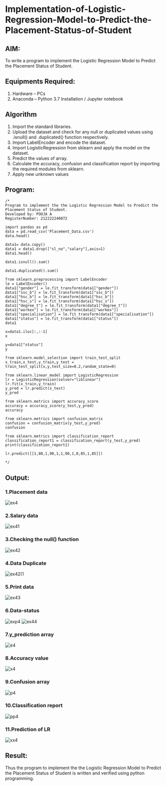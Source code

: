 # Implementation-of-Logistic-Regression-Model-to-Predict-the-Placement-Status-of-Student

## AIM:
To write a program to implement the Logistic Regression Model to Predict the Placement Status of Student.

## Equipments Required:
1. Hardware – PCs
2. Anaconda – Python 3.7 Installation / Jupyter notebook

## Algorithm
1. Import the standard libraries.
2. Upload the dataset and check for any null or duplicated values using .isnull() and .duplicated() function respectively.
3. Import LabelEncoder and encode the dataset.
4. Import LogisticRegression from sklearn and apply the model on the dataset.
5. Predict the values of array.
6. Calculate the accuracy, confusion and classification report by importing the required modules from sklearn.
7. Apply new unknown values

## Program:
```
/*
Program to implement the the Logistic Regression Model to Predict the Placement Status of Student.
Developed by: POOJA A
RegisterNumber: 212222240072

import pandas as pd
data = pd.read_csv('Placement_Data.csv')
data.head()

data1= data.copy()
data1 = data1.drop(["sl_no","salary"],axis=1)
data1.head()

data1.isnull().sum()

data1.duplicated().sum()

from sklearn.preprocessing import LabelEncoder
le = LabelEncoder()
data1["gender"] = le.fit_transform(data1["gender"])
data1["ssc_b"] = le.fit_transform(data1["ssc_b"])
data1["hsc_b"] = le.fit_transform(data1["hsc_b"])
data1["hsc_s"] = le.fit_transform(data1["hsc_s"])
data1["degree_t"] = le.fit_transform(data1["degree_t"])
data1["workex"] = le.fit_transform(data1["workex"])
data1["specialisation"] = le.fit_transform(data1["specialisation"])
data1["status"] = le.fit_transform(data1["status"])
data1

x=data1.iloc[:,:-1]
x

y=data1["status"]
y

from sklearn.model_selection import train_test_split
x_train,x_test,y_train,y_test = train_test_split(x,y,test_size=0.2,random_state=0)

from sklearn.linear_model import LogisticRegression
lr = LogisticRegression(solver="liblinear")
lr.fit(x_train,y_train)
y_pred = lr.predict(x_test)
y_pred

from sklearn.metrics import accuracy_score 
accuracy = accuracy_score(y_test,y_pred) 
accuracy 

from sklearn.metrics import confusion_matrix 
confusion = confusion_matrix(y_test,y_pred) 
confusion

from sklearn.metrics import classification_report 
classification_report1 = classification_report(y_test,y_pred) 
print(classification_report1)

lr.predict([[1,80,1,90,1,1,90,1,0,85,1,85]])

*/
```

## Output:

### 1.Placement data 
![ex4](https://user-images.githubusercontent.com/119390329/235430538-8fb3b534-dcf0-4aed-a3c3-64788743e597.png)

### 2.Salary data
![ex41](https://user-images.githubusercontent.com/119390329/236657368-47f1c662-187a-4d0b-838c-f12b10fec979.png)

### 3.Checking the null() function
![ex42](https://user-images.githubusercontent.com/119390329/236657390-79bf5814-5ccb-402c-984d-2c78e6498b1c.png)

### 4.Data Duplicate
![ex42(1](https://user-images.githubusercontent.com/119390329/236657402-df27f33b-8406-41b9-8d5a-515aceada451.png)

### 5.Print data
![ex43](https://user-images.githubusercontent.com/119390329/236657441-bcff15bc-336f-4f20-8456-53e4c6685b48.png)

### 6.Data-status
![exp4](https://user-images.githubusercontent.com/119390329/236657555-13e6583b-a44d-4ff5-86a3-d96197b28f41.jpg)
![ex44](https://user-images.githubusercontent.com/119390329/236657563-f0a93c69-3749-422b-baaf-bfeba423b809.png)

### 7.y_prediction array
![e4](https://user-images.githubusercontent.com/119390329/236657624-35463ac6-3bd7-4126-a50b-fbbfe14b2f5c.jpg)

### 8.Accuracy value
![x4](https://user-images.githubusercontent.com/119390329/236657632-bdb36a4d-ea31-4a31-af04-684b99803a24.jpg)

### 9.Confusion array
![p4](https://user-images.githubusercontent.com/119390329/236660391-d2f41df9-78ac-4337-a8ec-ff5ad8cb9a05.jpg)

### 10.Classification report
![pp4](https://user-images.githubusercontent.com/119390329/236660439-1c73a739-a015-4716-b95b-b03bf39b73f6.jpg)

### 11.Prediction of LR
![xx4](https://user-images.githubusercontent.com/119390329/236660482-64427857-0cf0-448b-9eb7-57aab5816a8b.jpg)

## Result:
Thus the program to implement the the Logistic Regression Model to Predict the Placement Status of Student is written and verified using python programming.
